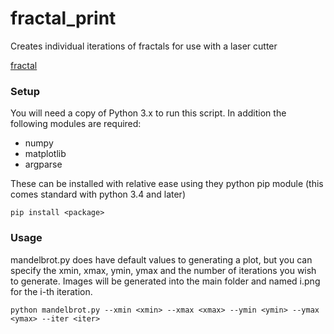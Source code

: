 # fractal_print

Creates individual iterations of fractals for use with a laser cutter



[fractal](example.png)


### Setup

You will need a copy of Python 3.x to run this script.  In addition the following modules are required:

* numpy
* matplotlib
* argparse

These can be installed with relative ease using they python pip module (this comes standard with python 3.4 and later)

```
pip install <package>
```


### Usage

mandelbrot.py does have default values to generating a plot, but you can specify the xmin, xmax, ymin, ymax and the number of iterations you wish to generate.  Images will be generated into the main folder and named i.png for the i-th iteration. 

```
python mandelbrot.py --xmin <xmin> --xmax <xmax> --ymin <ymin> --ymax <ymax> --iter <iter>
```
